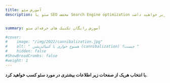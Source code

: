 ```yaml
---
title: آموزش سئو
description: سئو یا SEO مخفف Search Engine optimization یا همان بهینه سازی سایت برای موتورهای جستجو است که هدف اصلی آن کسب جایگاه بهتر در نتایج گوگل است. هر چقدر جایگاه شما در لیست نتایج بالاتر باشد شانس بیشتری برای جذب کاربر خواهید داشت.


summary: آموزش رایگان تکنیک های حرفه‌ای سئو

#cover:
#    image: "/img/2022/cannibalization.jpg"
#    alt: " همنوع خواری یا کنیبالیزیشن (cannibalization) چیست؟ "
#    hidden: false
#ShowBreadCrumbs: false
#weight: 1
---
```


**با انتخاب هریک از صفحات زیر اطلاعات بیشتری در مورد سئو کسب خواهید کرد.**
